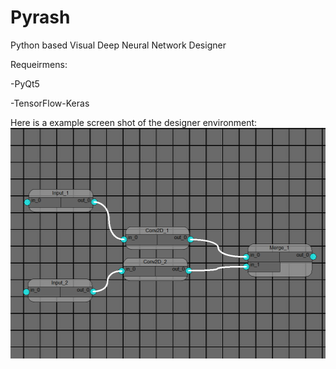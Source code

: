 # Pyrash
Python based Visual Deep Neural Network Designer 

Requeirmens:

-PyQt5

-TensorFlow-Keras

Here is a example screen shot of the designer environment:
<img src="fig_pyrash.png" alt="multiview" class="inline" width="510" height="369"/>
